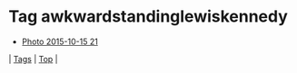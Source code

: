 <!--
title: Tag awkwardstandinglewiskennedy
date: 2020-06-28T15:26:58.652Z
tags:
-->
# Tag awkwardstandinglewiskennedy

 * [Photo 2015-10-15 21](131243973439.md)

| [Tags](tags.md) | [Top](index.md) |
